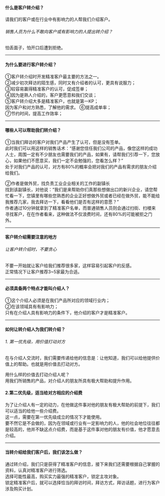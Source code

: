 #### 什么是客户转介绍？
请我们的客户或在行业中有影响力的人帮我们介绍客户。     
###### 销售人员为什么不敢向客户或有影响力的人提出转介绍？     
怕丢面子，怕开口后遭到拒绝。
*****
#### 为什么要进行客户转介绍？
①客户转介绍时开发精准客户最主要的方法之一。       
②减少初次拜访的陌生感，同时又有介绍者的认可，更具有说服力；     
③较容易赢得精准客户的认可，促成签单；       
④因为是熟人介绍的，客户更愿意和我们交谈；     
⑤客户转介绍大多是精准客户，也就是第一KP；       
因为客户和对方熟悉，了解他的需求。
⑥提高成单率；      
⑦节约时间，提高工作效率；     

****
#### 哪些人可以帮助我们转介绍？
①当我们拜访的客户对我们产品产生了认可，但是没有签单。       
此时我们可以用这样的销售话术：“感谢您信任我们公司的产品，像您这样的成功人士，周围一定有不少朋友也需要我们的产品，如果有，请帮我们引荐一下，您放心，如果他们不愿意买，我们一定不会勉强的，您看怎么样？”       
处于对我们产品的认可，对方有80%的概率会把对我们的产品有需求的朋友介绍给我们。     
      
②作者是做外贸，找负责工业企业相关的工作的副镇长     
找到该副镇长，对他说：“我们是来帮助你们真那些想做出口的新兴企业，请您帮忙看一下，您镇里有哪些您熟悉的企业正好想做外贸或者已经在做外贸，能不能给我推荐几家，我去拜访一下，看看他们是否有这样的意愿？”     
作者通过10分钟就拿到了精准客户名单，而普通销售人员则会通过扫街、扫楼来寻找客户，在在作者看来，这种做法不仅浪费时间，还有80%的可能被拒之门外。
      
*****
#### 客户转介绍需要注意的地方
###### 让客户转介绍时，不要贪心
不要一开始就让客户给我们推荐很多家，这样容易引起客户的反感。    
正常情况下让客户推荐3~5家最为合适。      
    
****
#### 必须具备两个特点才能叫介绍人？
①这个介绍人必须是在我们产品所对应的领域行业内；       
②在该领域具有有影响力；       
只有在介绍人具有影响力的条件下，他介绍的客户才是精准客户。     
*****
#### 如何让转介绍人为我们转介绍？
###### 1. 第一优先级，用价值打动对方
在与介绍人交流时，我们需要传递给他的信息是：让他知道，我们可以给他提供价值上的帮助。也就是用价值去打动对方。      
    
用什么样的价值去打动介绍人呢？      
用我们所销售的产品，对介绍人的朋友所具有极大帮助和提升作用。       
      
#### 2.第二优先级，适当给对方相应的介绍费
为了让介绍人有一定的动力，在他做这件事对他的朋友有极大帮助的前提下，我们可以适当的给他一些介绍费。      
这一点，需要在第一优先级成立的情况下才能使用。      
要不然它是不会做的，因为在领域或行业有一定影响力的人，他的社会地位往往都是较高的，他并不缺这点介绍费，而是基于这件事对他的朋友有价值，他才愿意去介绍。      
     
****
#### 当转介绍给我们客户后，我们该怎么做？
通过转介绍，我们只是获得了精准客户的信息，接下来我们还需要根据自己掌握的资料，认真对精准客户进行筛选。      
选择可能性最高，购买实力最强的精准客户，锁定主攻对象。    
锁定精准客户后，就可以选择恰当的拜访时间，拜访方式，拜访话题，进行为客户涉及购买计划。

